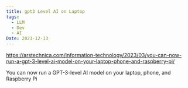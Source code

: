 ```yaml
---
title: gpt3 Level AI on Laptop
tags:
  - LLM
  - Dev
  - AI
Date: 2023-12-13
---
```

<https://arstechnica.com/information-technology/2023/03/you-can-now-run-a-gpt-3-level-ai-model-on-your-laptop-phone-and-raspberry-pi/>

You can now run a GPT-3-level AI model on your laptop, phone, and Raspberry Pi